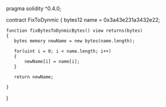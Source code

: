 pragma solidity ^0.4.0;

contract FixToDynmic
{
    bytes12 name = 0x3a43e231a3432e22;
    
    function fixBytesToDynmicBytes() view returns(bytes)
    {
       bytes memory newName = new bytes(name.length);
       
       for(uint i = 0; i < name.length; i++)
       {
           newName[i] = name[i];
       }
       
       return newName;
       
    }
}
